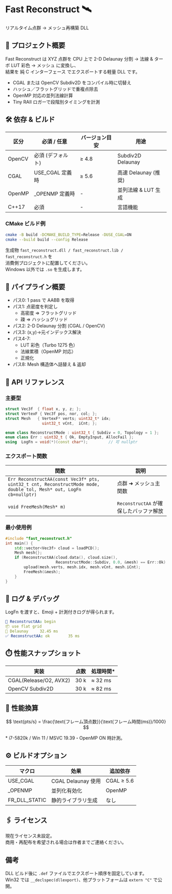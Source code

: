 
# Fast Reconstruct 🛰️
リアルタイム点群 → メッシュ再構築 DLL

## 📡 プロジェクト概要
Fast Reconstruct は XYZ 点群を CPU 上で 2-D Delaunay 分割 → 法線 & ターボ LUT 彩色 → メッシュ に変換し、  
結果を 純 C インターフェース でエクスポートする軽量 DLL です。

- CGAL または OpenCV Subdiv2D をコンパイル時に切替え  
- ハッシュ／フラットグリッドで重複点除去  
- OpenMP 対応の並列法線計算  
- Tiny RAII ロガーで段階別タイミングを計測  

## 🛠️ 依存 & ビルド

| 区分       | 必須 / 任意 | バージョン目安 | 用途               |
|------------|--------------|----------------|--------------------|
| OpenCV     | 必須 (デフォルト) | ≥ 4.8         | Subdiv2D Delaunay |
| CGAL       | USE_CGAL 定義時   | ≥ 5.6         | 高速 Delaunay (推奨) |
| OpenMP     | _OPENMP 定義時   | -             | 並列法線 & LUT 生成 |
| C++17      | 必須           | -             | 言語機能            |

### CMake ビルド例

```bash
cmake -B build -DCMAKE_BUILD_TYPE=Release -DUSE_CGAL=ON
cmake --build build --config Release
```

生成物 `fast_reconstruct.dll / fast_reconstruct.lib / fast_reconstruct.h` を  
消費側プロジェクトに配置してください。  
Windows 以外では `.so` を生成します。

## 🚀 パイプライン概要

- パス0: 1 pass で AABB を取得  
- パス1: 点密度を判定し  
  - 高密度 ⇒ フラットグリッド  
  - 疎 ⇒ ハッシュグリッド  
- パス2: 2-D Delaunay 分割 (CGAL / OpenCV)  
- パス3: (x,y)→元インデックス解決  
- パス4-7:  
  - LUT 彩色（Turbo 1275 色）  
  - 法線累積（OpenMP 対応）  
  - 正規化  
- パス8: Mesh 構造体へ詰替え & 返却  

## 🧩 API リファレンス

### 主要型

```cpp
struct Vec3f  { float x, y, z; };
struct VertexF { Vec3f pos, nor, col; };
struct Mesh   { VertexF* verts; uint32_t* idx;
                uint32_t vCnt,  iCnt; };

enum class ReconstructMode : uint32_t { Subdiv = 0, Topology = 1 };
enum class Err : uint32_t { Ok, EmptyInput, AllocFail };
using  LogFn = void(*)(const char*);         // 可 nullptr
```

### エクスポート関数

| 関数 | 説明 |
|------|------|
| `Err ReconstructAA(const Vec3f* pts, uint32_t cnt, ReconstructMode mode, double tol, Mesh* out, LogFn cb=nullptr)` | 点群 ➜ メッシュ主関数 |
| `void FreeMesh(Mesh* m)` | `ReconstructAA` が確保したバッファ解放 |

### 最小使用例

```cpp
#include "fast_reconstruct.h"
int main() {
    std::vector<Vec3f> cloud = loadPCD();
    Mesh mesh{};
    if (ReconstructAA(cloud.data(), cloud.size(),
                      ReconstructMode::Subdiv, 0.0, &mesh) == Err::Ok) {
        upload(mesh.verts, mesh.idx, mesh.vCnt, mesh.iCnt);
        FreeMesh(&mesh);
    }
}
```

## 📝 ログ & デバッグ

LogFn を渡すと、Emoji + 計測付きログが得られます。

```yaml
🔄 ReconstructAA: begin
📦 use flat grid
🔄 Delaunay     32.45 ms
✅ ReconstructAA: ok        35 ms
```

## ⏱️ 性能スナップショット

| 実装               | 点数    | 処理時間*    |
|--------------------|---------|---------------|
| CGAL(Release/O2, AVX2) | 30 k | ≈ 32 ms       |
| OpenCV Subdiv2D     | 30 k   | ≈ 82 ms       |

## 📐 性能換算

<div align="left">

$$
\text{pts/s} = \frac{\text{フレーム頂点数}}{\text{フレーム時間(ms)}/1000}
$$
</div>

\* i7-5820k / Win 11 / MSVC 19.39・OpenMP ON 時計測。

## ⚙️ ビルドオプション

| マクロ        | 効果              | 追加依存      |
|---------------|-------------------|---------------|
| USE_CGAL      | CGAL Delaunay 使用 | CGAL ≥ 5.6    |
| _OPENMP       | 並列化有効化       | OpenMP        |
| FR_DLL_STATIC | 静的ライブラリ生成 | なし          |

## 🖇️ ライセンス

現在ライセンス未設定。  
商用・再配布を希望される場合は作者までご連絡ください。

## 備考

DLL ビルド後に `.def` ファイルでエクスポート順序を固定しています。  
Win32 では `__declspec(dllexport)`、他プラットフォームは `extern "C"` で公開。
